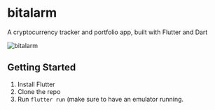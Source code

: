 # bitalarm
A cryptocurrency tracker and portfolio app, built with Flutter and Dart

![bitalarm](https://user-images.githubusercontent.com/207421/34399099-82a09886-eb84-11e7-95b9-280691066ae1.gif)


## Getting Started

1. Install Flutter
2. Clone the repo
3. Run `flutter run` (make sure to have an emulator running.
